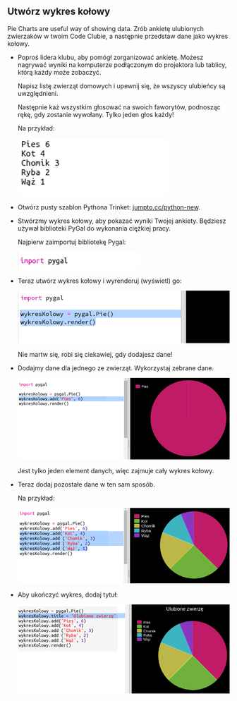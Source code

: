 ## Utwórz wykres kołowy

Pie Charts are useful way of showing data. Zrób ankietę ulubionych zwierzaków w twoim Code Clubie, a następnie przedstaw dane jako wykres kołowy.

+ Poproś lidera klubu, aby pomógł zorganizować ankietę. Możesz nagrywać wyniki na komputerze podłączonym do projektora lub tablicy, którą każdy może zobaczyć.
    
    Napisz listę zwierząt domowych i upewnij się, że wszyscy ulubieńcy są uwzględnieni.
    
    Następnie każ wszystkim głosować na swoich faworytów, podnosząc rękę, gdy zostanie wywołany. Tylko jeden głos każdy!
    
    Na przykład:
    
    ![zrzut ekranu](images/pets-favourite.png)

+ Otwórz pusty szablon Pythona Trinket: <a href="http://jumpto.cc/python-new" target="_blank">jumpto.cc/python-new</a>.

+ Stwórzmy wykres kołowy, aby pokazać wyniki Twojej ankiety. Będziesz używał biblioteki PyGal do wykonania ciężkiej pracy.
    
    Najpierw zaimportuj bibliotekę Pygal:
    
    ![zrzut ekranu](images/pets-pygal.png)

+ Teraz utwórz wykres kołowy i wyrenderuj (wyświetl) go:
    
    ![zrzut ekranu](images/pets-pie.png)
    
    Nie martw się, robi się ciekawiej, gdy dodajesz dane!

+ Dodajmy dane dla jednego ze zwierząt. Wykorzystaj zebrane dane.
    
    ![zrzut ekranu](images/pets-add.png)
    
    Jest tylko jeden element danych, więc zajmuje cały wykres kołowy.

+ Teraz dodaj pozostałe dane w ten sam sposób.
    
    Na przykład:
    
    ![zrzut ekranu](images/pets-add-all.png)

+ Aby ukończyć wykres, dodaj tytuł:
    
    ![zrzut ekranu](images/pets-title.png)